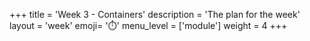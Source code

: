 +++
title = 'Week 3 - Containers'
description = 'The plan for the week'
layout = 'week'
emoji= '⏱️'
menu_level = ['module']
weight = 4
+++


